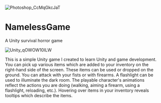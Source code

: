 ![Photoshop_CcMqGkcJaT](https://user-images.githubusercontent.com/58319472/181994459-c280da51-fbec-4e9f-88cb-b1e0200da0e9.png)

# NamelessGame
A Unity survival horror game

![Unity_qOWOW10ILW](https://user-images.githubusercontent.com/58319472/181994774-10e4a797-df6d-4dc0-95f6-4298687b2ec7.png)

This is a simple Unity game I created to learn Unity and game development. You can pick up various items which are added to your inventory on the right-hand side of the screen. These items can be used or dropped on the ground. You can attack with your fists or with firearms. A flashlight can be used to illuminate the dark room. The playable character's animations reflect the actions you are doing (walking, aiming a firearm, using a flashlight, reloading, etc.). Hovering over items in your inventory reveals tooltips which describe the items.
